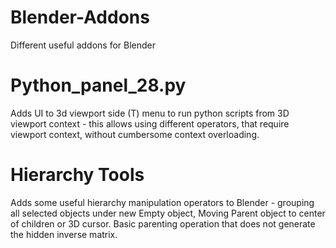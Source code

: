 # Blender-Addons
Different useful addons for Blender

# Python_panel_28.py
Adds UI to 3d viewport side (T) menu to run python scripts from 3D viewport context - this allows using different operators, that require viewport context, without cumbersome context overloading. 

# Hierarchy Tools
Adds some useful hierarchy manipulation operators to Blender - grouping all selected objects under new Empty object, Moving Parent object to center of children or 3D cursor. Basic parenting operation that does not generate the hidden inverse matrix. 

